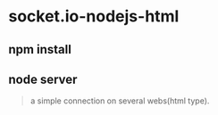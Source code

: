 # socket.io-nodejs-html
## npm install
## node server

>a simple connection on several webs(html type).